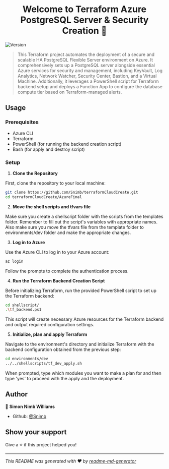 <h1 align="center">Welcome to Terraform Azure PostgreSQL Server & Security Creation 👋</h1>
<p>
  <img alt="Version" src="https://img.shields.io/badge/version-1.0.0-blue.svg?cacheSeconds=2592000" />
</p>

> This Terraform project automates the deployment of a secure and scalable HA PostgreSQL Flexible Server environment on Azure. It comprehensively sets up a PostgreSQL server alongside essential Azure services for security and management, including KeyVault, Log Analytics, Network Watcher, Security Center, Bastion, and a Virtual Machine. Additionally, it leverages a PowerShell script for Terraform backend setup and deploys a Function App to configure the database compute tier based on Terraform-managed alerts.

## Usage

### Prerequisites

- Azure CLI
- Terraform
- PowerShell (for running the backend creation script)
- Bash (for apply and destroy script)

### Setup

1. **Clone the Repository**

First, clone the repository to your local machine:
```sh 
git clone https://github.com/Snimb/terraformCloudCreate.git
cd terraformCloudCreate/AzureFinal
```


2. **Move the shell scripts and tfvars file**

Make sure you create a shellscript folder with the scripts from the templates folder. Remember to fill out the script's variables with appropriate names.
Also make sure you move the tfvars file from the template folder to environments/dev folder and make the appropriate changes. 


3. **Log in to Azure**

Use the Azure CLI to log in to your Azure account:
```sh
az login
```
Follow the prompts to complete the authentication process.


4. **Run the Terraform Backend Creation Script**

Before initializing Terraform, run the provided PowerShell script to set up the Terraform backend:
```sh
cd shellscript/
.\tf_backend.ps1
```
This script will create necessary Azure resources for the Terraform backend and output required configuration settings.


5. **Initialize, plan and apply Terraform**

Navigate to the environment's directory and initialize Terraform with the backend configuration obtained from the previous step:
```sh
cd environments/dev
../../shellscripts/tf_dev_apply.sh
```
When prompted, type which modules you want to make a plan for and then type 'yes' to proceed with the apply and the deployment.


## Author

👤 **Simon Nimb Williams**

* Github: [@Snimb](https://github.com/Snimb)

## Show your support

Give a ⭐️ if this project helped you!

***
_This README was generated with ❤️ by [readme-md-generator](https://github.com/kefranabg/readme-md-generator)_